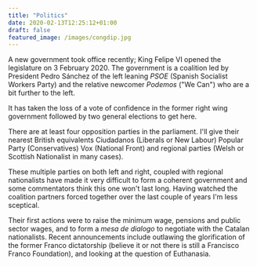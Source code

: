 ```yaml
---
title: "Politics"
date: 2020-02-13T12:25:12+01:00
draft: false
featured_image: /images/congdip.jpg
---
```


A new government took office recently; King Felipe VI opened the legislature on 3 February 2020. The government is a coalition led by President Pedro Sánchez of the left leaning _PSOE_ (Spanish Socialist Workers Party) and the relative newcomer _Podemos_ ("We Can") who are a bit further to the left.

It has taken the loss of a vote of confidence in the former right wing government followed by two general elections to get here.  

There are at least four opposition parties in the parliament.  I'll give their nearest British equivalents Ciudadanos (Liberals or New Labour) Popular Party (Conservatives) Vox (National Front) and regional parties (Welsh or Scottish Nationalist in many cases).

These multiple parties on both left and right, coupled with regional nationalists have made it very difficult to form a coherent government and some commentators think this one won't last long.  Having watched the coalition partners forced together over the last couple of years I'm less sceptical.

Their first actions were to raise the minimum wage, pensions and public sector wages, and to form a _mesa de dialogo_ to negotiate with the Catalan nationalists.  Recent announcements include outlawing the glorification of the former Franco dictatorship (believe it or not there is still a Francisco Franco Foundation), and looking at the question of Euthanasia.
